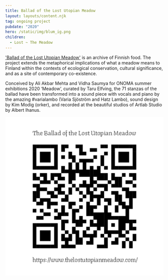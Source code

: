 ```yaml
---
title: Ballad of the Lost Utopian Meadow
layout: layouts/content.njk
tag: ongoing project
pubdate: "2020"
hero: /static/img/blum_ig.png
children:
  - Lost ~ The Meadow
---
```

['Ballad of the Lost Utopian Meadow'](https://www.thelostutopianmeadow.com/) is an archive of Finnish food. The project extends the metaphorical implications of what a meadow means to Finland within the contexts of ecological conservation, cultural significance, and as a site of contemporary co-existence.

Conceived by Ali Akbar Mehta and Vidha Saumya for ONOMA summer exhibitions 2020 ‘Meadow’, curated by Taru Elfving, the 71 stanzas of the ballad have been transformed into a sound piece with vocals and piano by the amazing #varialambo (Varia Sjöström and Hatz Lambo), sound design by Kim Modig (orker), and recorded at the beautiful studios of Artlab Studio by Albert Ihanus.

![](/static/img/ali-vidha_ballad-of-the-lost-utopian-meadow_qr-code_2020.jpg)